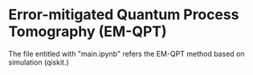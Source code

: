 # Error-mitigated Quantum Process Tomography (EM-QPT)
 The file entitled with "main.ipynb" refers the EM-QPT method based on simulation (qiskit.)
